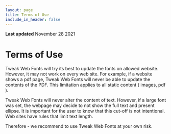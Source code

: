 ```yaml
---
layout: page
title: Terms of Use
include_in_header: false
---
```


**Last updated**
November 28 2021


# Terms of Use

Tweak Web Fonts will try its best to update the fonts on allowed website.
However, it may not work on every web site.
For example, if a website shows a pdf page, Tweak Web Fonts will never be able to update the contents of the PDF.
This limitation applies to all static content ( images, pdf ).

Tweak Web Fonts will never alter the content of text.
However, if a large font was set, the webpage may decide to not show the full text and present ellipse.
It is important for the user to know that this cut-off is not intentional.
Web sites have rules that limit text length.

Therefore - we recommend to use Tweak Web Fonts at your own risk.


